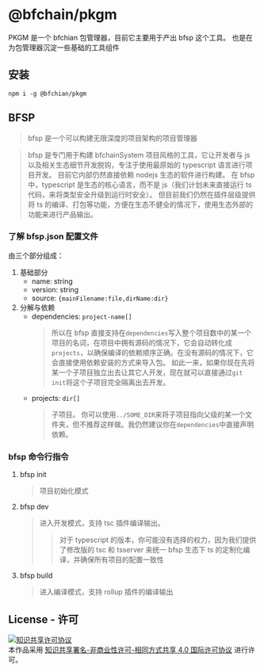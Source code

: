 # @bfchain/pkgm

PKGM 是一个 bfchian 包管理器，目前它主要用于产出 bfsp 这个工具。
也是在为包管理器沉淀一些基础的工具组件

## 安装

```
npm i -g @bfchian/pkgm
```

## BFSP

> bfsp 是一个可以构建无限深度的项目架构的项目管理器

> bfsp 是专门用于构建 bfchainSystem 项目风格的工具，它让开发者与 js 以及相关生态细节开发脱钩，专注于使用最原始的 typescript 语言进行项目开发。
> 目前它内部仍然直接依赖 nodejs 生态的软件进行构建。
> 在 bfsp 中，typescript 是生态的核心语言，而不是 js（我们计划未来直接运行 ts 代码，来将类型安全升级到运行时安全）。
> 但目前我们仍然在插件层级提供将 ts 的编译、打包等功能，方便在生态不健全的情况下，使用生态外部的功能来进行产品输出。

### 了解 bfsp.json 配置文件

由三个部分组成：

1. 基础部分
   - name: string
   - version: string
   - source: `{mainFilename:file,dirName:dir}`
1. 分解与依赖
   - dependencies: `project-name[]`
     > 所以在 bfsp 直接支持在`dependencies`写入整个项目数中的某一个项目的名词，在项目中拥有源码的情况下，它会自动转化成`projects`，以确保编译的依赖顺序正确。在没有源码的情况下，它会直接使用依赖安装的方式来导入包。
     > 如此一来，如果你现在先将某一个子项目独立出去让其它人开发，现在就可以直接通过`git init`将这个子项目完全隔离出去开发。
   - projects: `dir[]`
     > 子项目。
     > 你可以使用`../SOME_DIR`来将子项目指向父级的某一个文件夹，但不推荐这样做。我仍然建议你在`dependencies`中直接声明依赖。

### bfsp 命令行指令

1. bfsp init
   > 项目初始化模式
1. bfsp dev
   > 进入开发模式，支持 tsc 插件编译输出。
   >
   > > 对于 typescript 的版本，你可能没有选择的权力，因为我们提供了修改版的 tsc 和 tsserver 来统一 bfsp 生态下 ts 的定制化编译，并确保所有项目的配置一致性
1. bfsp build
   > 进入编译模式，支持 rollup 插件的编译输出

## License - 许可
<a rel="license" href="https://creativecommons.org/licenses/by-nc-sa/4.0/"><img alt="知识共享许可协议" style="border-width:0" src="https://i.creativecommons.org/l/by-nc-sa/4.0/88x31.png" /></a><br/>本作品采用 <a rel="license" href="https://creativecommons.org/licenses/by-na-sa/4.0/">知识共享署名-非商业性许可-相同方式共享 4.0 国际许可协议</a> 进行许可。